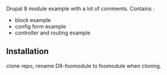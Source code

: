 Drupal 8 module example with a lot of comments. Contains :
- block example
- config form example
- controller and routing example

Installation
---------------
clone repo, rename D8-foomodule to foomodule when cloning.

